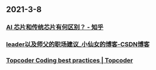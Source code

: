 
## 2021-3-8

### [AI 芯片和传统芯片有何区别？ - 知乎](https://www.zhihu.com/question/285202403/answer/1717056829?utm_medium=social&utm_oi=49336847171584&utm_source=com.instapaper.android)

### [leader以及师父的职场建议_小仙女的博客-CSDN博客](https://blog.csdn.net/weixin_42133481/article/details/114262771)

### [Topcoder Coding best practices | Topcoder](https://www.topcoder.com/coding-best-practices/)